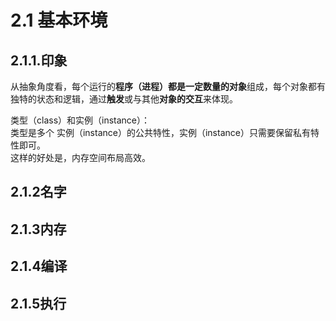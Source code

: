 # 2.1 基本环境  

## 2.1.1.印象  
  从抽象角度看，每个运行的**程序（进程）**都是一定数量的**对象**组成，每个对象都有独特的状态和逻辑，通过**触发**或与其他**对象的交互**来体现。  
  
  类型（class）和实例（instance）：  
    类型是多个 实例（instance）的公共特性，实例（instance）只需要保留私有特性即可。  
    这样的好处是，内存空间布局高效。
  






## 2.1.2名字  

## 2.1.3内存  

## 2.1.4编译  

## 2.1.5执行
